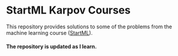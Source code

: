 # StartML Karpov Courses
This repository provides solutions to some of the problems from the machine learning course ([StartML](https://karpov.courses/ml-start)).

#### The repository is updated as I learn.